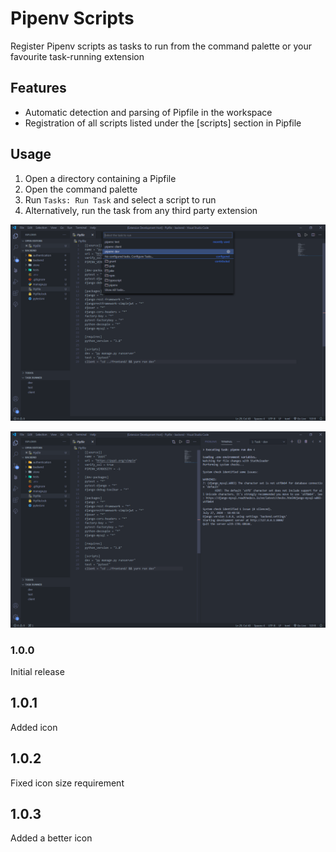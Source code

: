 # Pipenv Scripts

Register Pipenv scripts as tasks to run from the command palette or your favourite task-running extension

## Features

 - Automatic detection and parsing of Pipfile in the workspace
 - Registration of all scripts listed under the [scripts] section in Pipfile

## Usage

1. Open a directory containing a Pipfile
2. Open the command palette
3. Run `Tasks: Run Task` and select a script to run
4. Alternatively, run the task from any third party extension

![Run from the command palette](images/first-step.png)  

![The script is now running!](images/second-step.png)

### 1.0.0

Initial release 

## 1.0.1

Added icon

## 1.0.2

Fixed icon size requirement

## 1.0.3

Added a better icon